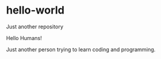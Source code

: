 # hello-world
Just another repository

Hello Humans! 

Just another person trying to learn coding and programming. 
